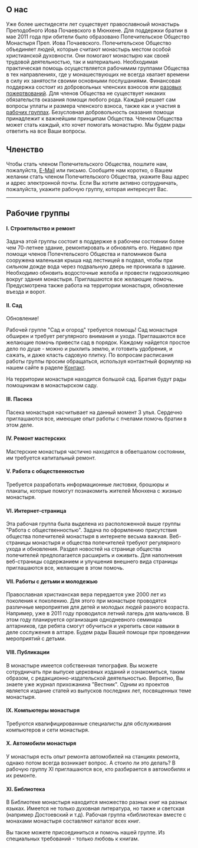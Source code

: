 ## О нас

Уже более шестидесяти лет существует православноый монастырь Преподобного Иова Почаевского в Мюнхене. Для поддержки братии в мае 2011 года при  обители было образовано Попечительское Общество Монастыря Преп. Иова Почаевского. Попечительское Общество объединяет людей, которые считают монастырь  местом особой христианской духовности. Они помогают монастырю как своей трудовой деятельностью, так и материально. Необходимая практическая помощь осуществляется рабочимим группами Общества в тех направлениях, где у монашествующих не всегда хватает времени в силу их занятости  своими основными послушаниями. Финансовая поддержка состоит из добровольных  членских взносов или [разовых пожертвований](/ru/pozhertvovania). Для членов Общества не существует никаких обязательств оказания помощи любого рода. Каждый решает сам вопросы уплаты и размера членского взноса, также как и участия в [рабочих группах](#Рабочие-группы). Безусловная добровольность оказания помощи принадлежит к  важнейшим принципам Общества. Членом Общества может стать каждый, кто хочет помогать монастырю. Мы будем рады ответить на все Ваши вопросы.

## Членство

Чтобы стать членом Попечительского Общества, пошлите нам, пожалуйста, [E-Mail](/ru/kontakt) или письмо. Сообщите нам коротко, о Вашем желании стать членом Попечительского Общества, укажите Ваш адрес и адрес электронной почты. Если Вы хотите активно сотрудничать, пожалуйста, укажите рабочую группу, которая интересует Вас.

<hr>

## Рабочие группы

#### I. Строительство и ремонт

Задача этой группы состоит в поддержке в рабочем состоянии более чем 70-летнее здание, ремонтировать и обновлять его. Недавно при помощи членов Попечтельского Общества и паломников была сооружена маленькая крыша над лестницей в подвал, чтобы при сильном дожде вода через подвальную дверь не проникала в здание. Необходимо обновить водосточные желоба и провести гидроизоляцию вокруг здания монастыря. Приглашаются все желающие помочь. Предусмотрена также работа на территории монастыря, обновление въезда и ворот.

#### II. Сад

Обновление!

Рабочей группе "Сад и огород" требуется помощь! Сад монастыря обширен и требует регулярного внимания и ухода. Приглашаются все желающие помочь привести сад в порядок. Каждому найдется простое дело по душе - можно и рыхлить землю, и готовить удобрения, и сажать, и даже класть садовую плитку.
По вопросам расписания работы группы просим обращаться, используя контактный формуляр на нашем сайте в раделе [Контакт](/ru/kontakt).

На территории монастыря находится большой сад. Братия будут рады помощникам в монастырском саду.

#### III. Пасека

Пасека монастыря насчитывает на данный момент 3 улья. Сердечно приглашаются все, имеющие опыт работы с пчелами помочь братии в этом деле.

#### IV. Ремонт мастерских

Мастерские монастыря частично находятся в обветшалом состоянии, им требуется капитальный ремонт.

#### V. Работа с общественностью

Требуется разработать информационные листовки, брошюры и плакаты, которые помогут познакомить жителей Мюнхена с жизнью монастыря.

#### VI. Интернет-страница

Эта рабочая группа была выделена из расположенной выше группы "Работа с общественностью". Задача по оформлению присутствия общества попечителей монастыря в интернете весьма важная. Веб-страницы монастыря и общества попечителей требуют регулярного ухода и обновления. Раздел новостей на странице общества попечителей предполагается расширить и оживить. Для наполнения веб-страницы содержанием и улучшения внешнего вида страницы приглашаются все, желающие в этом помочь.

#### VII. Работы с детьми и молодежью

Православная христианская вера передается уже 2000 лет из поколения к поколению. Для этого при монастыре проводятся различные мероприятия для детей и молодых людей разного возраста. Например, уже в 2011 году проводился летний лагерь для мальчиков. В этом году планируется организация однодневного семинара алтарников, где ребята смогут обучиться и укрепить свои навыки в деле сослужения в алтаре. Будем рады Вашей помощи при проведении мероприятий с детьми.

#### VIII. Публикации

В монастыре имеется собственная типография. Вы можете сотрудничать при выпуске церковных изданий и ознакомиться, таким образом, с редакционно-издательской деятельностью. Вероятно, Вы знаете уже журнал прихожанина "Вестник". Одним из проектов является издание статей из выпусков последних лет, посвященных теме монастыря.

#### IX. Компьютеры монастыря

Требуются квалифицированные специалисты для обслуживания компьютеров и сети монастыря.

#### X. Автомобили монастыря

У монастыря есть опыт ремонта автомобилей на станциях ремонта, однако потом всегда возникает вопрос. А стоило ли это делать? В рабочую группу XI приглашаются все, кто разбирается в автомобилях и их ремонте.

#### **XI. Библиотека**

В Библиотеке монастыря находится множество разных книг на разных языках. Имеется не только духовная литература, но также и светская (например Достоевский и т.д). Рабочая группа «библиотека» вместе с монахами монастыря составляют каталог всех книг. 

Вы также можете присоединиться и помочь нашей группе. Из специальных требований - только любовь к книгам. 
